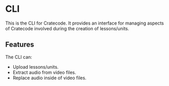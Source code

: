 # CLI
This is the CLI for Cratecode. It provides an interface for managing aspects of Cratecode involved during the creation of lessons/units.

## Features
The CLI can:
* Upload lessons/units.
* Extract audio from video files.
* Replace audio inside of video files.